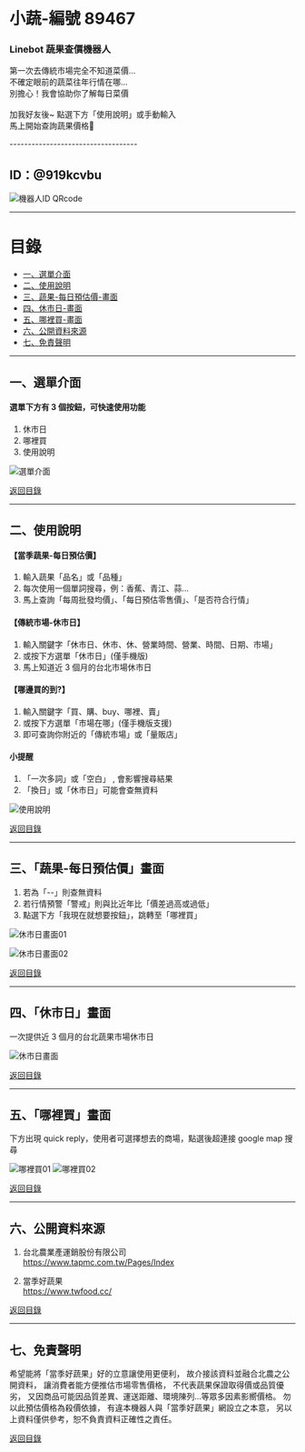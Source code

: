 # 小蔬-編號 89467

### Linebot 蔬果查價機器人

<p>
第一次去傳統市場完全不知道菜價...<br>
不確定眼前的蔬菜往年行情在哪...<br>
別擔心！我會協助你了解每日菜價<br>
<br>
加我好友後~
點選下方「使用說明」或手動輸入<br>
馬上開始查詢蔬果價格🥦<br>
</p>
-----------------------------------

## ID：@919kcvbu

![機器人ID QRcode](https://raw.githubusercontent.com/Leileisme/Linebot/main/images/readme/addFriend_919kcvbu.png)

---

# 目錄

- [一、選單介面](#一選單介面)
- [二、使用說明](#二使用說明)
- [三、蔬果-每日預估價-畫面](#三蔬果-每日預估價畫面)
- [四、休市日-畫面](#四休市日畫面)
- [五、哪裡買-畫面](#五哪裡買畫面)
- [六、公開資料來源](#六公開資料來源)
- [七、免責聲明](#七免責聲明)

---

## 一、選單介面

#### 選單下方有 3 個按鈕，可快速使用功能

1. 休市日
2. 哪裡買
3. 使用說明
   <br>

![選單介面](https://raw.githubusercontent.com/Leileisme/Linebot/main/images/readme/menu.jpg)

[返回目錄](#目錄)

---

## 二、使用說明

#### 【當季蔬果-每日預估價】

1. 輸入蔬果「品名」或「品種」
2. 每次使用一個單詞搜尋，例：香蕉、青江、蒜...
3. 馬上查詢「每周批發均價」、「每日預估零售價」、「是否符合行情」

#### 【傳統市場-休市日】

1. 輸入關鍵字「休市日、休市、休、營業時間、營業、時間、日期、市場」
2. 或按下方選單「休市日」(僅手機版)
3. 馬上知道近 3 個月的台北市場休市日

#### 【哪邊買的到?】

1. 輸入關鍵字「買、購、buy、哪裡、賣」
2. 或按下方選單「市場在哪」(僅手機版支援)
3. 即可查詢你附近的「傳統市場」或「量販店」

#### 小提醒

1. 「一次多詞」或「空白」 , 會影響搜尋結果
2. 「換日」或「休市日」可能會查無資料
   <br>

![使用說明](https://raw.githubusercontent.com/Leileisme/Linebot/main/images/readme/manual.jpg)

[返回目錄](#目錄)

---

## 三、「蔬果-每日預估價」畫面

1. 若為「--」則查無資料
2. 若行情預警「警戒」則與比近年比「價差過高或過低」
3. 點選下方「我現在就想要按鈕」，跳轉至「哪裡買」
   <br>

![休市日畫面01](https://raw.githubusercontent.com/Leileisme/Linebot/main/images/readme/date01.jpg)

![休市日畫面02](https://raw.githubusercontent.com/Leileisme/Linebot/main/images/readme/date02.jpg)

[返回目錄](#目錄)

---

## 四、「休市日」畫面

一次提供近 3 個月的台北蔬果市場休市日
<br>

![休市日畫面](https://raw.githubusercontent.com/Leileisme/Linebot/main/images/readme/cloedDay.jpg)

[返回目錄](#目錄)

---

## 五、「哪裡買」畫面

下方出現 quick reply，使用者可選擇想去的商場，點選後超連接 google map 搜尋

![哪裡買01](https://raw.githubusercontent.com/Leileisme/Linebot/main/images/readme/market01.jpg)
![哪裡買02](https://github.com/Leileisme/Linebot/blob/main/images/readme/market02.jpg)

[返回目錄](#目錄)

---

## 六、公開資料來源

1. 台北農業產運銷股份有限公司<br>
   https://www.tapmc.com.tw/Pages/Index

2. 當季好蔬果<br>
   https://www.twfood.cc/
   <br>

[返回目錄](#目錄)

---

## 七、免責聲明

希望能將「當季好蔬果」好的立意讓使用更便利，
故介接該資料並融合北農之公開資料，
讓消費者能方便推估市場零售價格，
不代表蔬果保證取得價或品質優劣，
又因商品可能因品質差異、運送距離、環境陳列...等眾多因素影嚮價格。
勿以此預估價格為殺價依據，
有違本機器人與「當季好蔬果」網設立之本意，
另以上資料僅供參考，恕不負責資料正確性之責任。

[返回目錄](#目錄)
